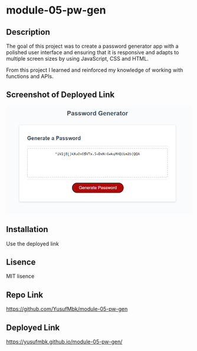 # module-05-pw-gen

## Description

The goal of this project was to create a password generator app with a polished user interface and ensuring that it is responsive and adapts to multiple screen sizes by using JavaScript, CSS and HTML.

From this project I learned and reinforced my knowledge of working with functions and APIs.

## Screenshot of Deployed Link

![pw generator](./deployedss.png)

## Installation

Use the deployed link

## Lisence

MIT lisence

## Repo Link

https://github.com/YusufMbk/module-05-pw-gen

## Deployed Link

https://yusufmbk.github.io/module-05-pw-gen/







